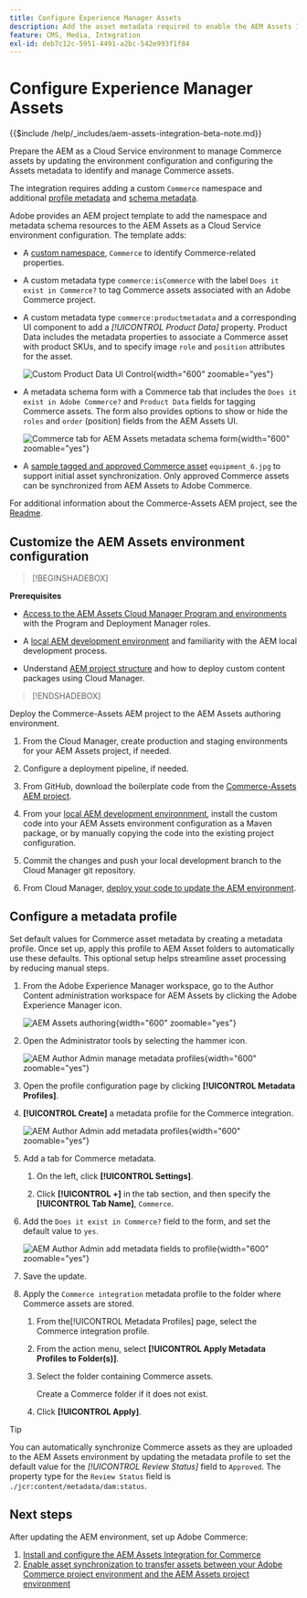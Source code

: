 ```yaml
---
title: Configure Experience Manager Assets
description: Add the asset metadata required to enable the AEM Assets Integration for Commerce to synchronize assets between Adobe Commerce and Experience Manager Assets projects.
feature: CMS, Media, Integration
exl-id: deb7c12c-5951-4491-a2bc-542e993f1f84
---
```

# Configure Experience Manager Assets

{{$include /help/_includes/aem-assets-integration-beta-note.md}}

Prepare the AEM as a Cloud Service environment to manage Commerce assets by updating the environment configuration and configuring the Assets metadata to identify and manage Commerce assets.

The integration requires adding a custom `Commerce` namespace and additional [profile metadata](https://experienceleague.adobe.com/en/docs/experience-manager-cloud-service/content/assets/manage/metadata-profiles) and [schema metadata](https://experienceleague.adobe.com/en/docs/experience-manager-cloud-service/content/assets/manage/metadata-schemas).

Adobe provides an AEM project template to add the namespace and metadata schema resources to the AEM Assets as a Cloud Service environment configuration. The template adds:

- A [custom namespace](https://github.com/ankumalh/assets-commerce/blob/main/ui.config/jcr_root/apps/commerce/config/org.apache.sling.jcr.repoinit.RepositoryInitializer~commerce-namespaces), `Commerce` to identify Commerce-related properties.

- A custom metadata type `commerce:isCommerce` with the label `Does it exist in Commerce?` to tag Commerce assets associated with an Adobe Commerce project.

- A custom metadata type `commerce:productmetadata` and a corresponding UI component to add a *[!UICONTROL Product Data]* property. Product Data includes the metadata properties to associate a Commerce asset with product SKUs, and to specify image `role` and `position` attributes for the asset.

  ![Custom Product Data UI Control](./assets/aem-commerce-sku-metadata-fields-from-template.png){width="600" zoomable="yes"}

- A metadata schema form with a Commerce tab that includes the `Does it exist in Adobe Commerce?` and `Product Data` fields for tagging Commerce assets. The form also provides options to show or hide the `roles` and `order` (position) fields from the AEM Assets UI.

   ![Commerce tab for AEM Assets metadata schema form](./assets/assets-configure-metadata-schema-form-editor.png){width="600" zoomable="yes"}

- A [sample tagged and approved Commerce asset](https://github.com/ankumalh/assets-commerce/blob/main/ui.content/src/main/content/jcr_root/content/dam/wknd/en/activities/hiking/equipment_6.jpg/.content.xml) `equipment_6.jpg` to support initial asset synchronization. Only approved Commerce assets can be synchronized from AEM Assets to Adobe Commerce.

For additional information about the Commerce-Assets AEM project, see the [Readme](https://github.com/ankumalh/assets-commerce).

## Customize the AEM Assets environment configuration

>[!BEGINSHADEBOX]

**Prerequisites**

- [Access to the AEM Assets Cloud Manager Program and environments](https://experienceleague.adobe.com/en/docs/experience-manager-cloud-service/content/onboarding/journey/cloud-manager#access-sysadmin-bo) with the Program and Deployment Manager roles.

- A [local AEM development environment](https://experienceleague.adobe.com/en/docs/experience-manager-learn/cloud-service/local-development-environment-set-up/overview) and familiarity with the AEM local development process.

- Understand [AEM project structure](https://experienceleague.adobe.com/en/docs/experience-manager-cloud-service/content/implementing/developing/aem-project-content-package-structure) and how to deploy custom content packages using Cloud Manager.

>[!ENDSHADEBOX]

Deploy the Commerce-Assets AEM project to the AEM Assets authoring environment.

1. From the Cloud Manager, create production and staging environments for your AEM Assets project, if needed.

1. Configure a deployment pipeline, if needed.

1. From GitHub, download the boilerplate code from the [Commerce-Assets AEM project](https://github.com/ankumalh/assets-commerce).

1. From your [local AEM development environnment](https://experienceleague.adobe.com/en/docs/experience-manager-learn/cloud-service/local-development-environment-set-up/overview), install the custom code into your AEM Assets environment configuration as a Maven package, or by manually copying the code into the existing project configuration.

1. Commit the changes and push your local development branch to the Cloud Manager git repository.

1. From Cloud Manager, [deploy your code to update the AEM environment](https://experienceleague.adobe.com/en/docs/experience-manager-cloud-service/content/implementing/using-cloud-manager/deploy-code#deploying-code-with-cloud-manager).

## Configure a metadata profile

Set default values for Commerce asset metadata by creating a metadata profile. Once set up, apply this profile to AEM Asset folders to automatically use these defaults. This optional setup helps streamline asset processing by reducing manual steps.

1. From the Adobe Experience Manager workspace, go to the Author Content administration workspace for AEM Assets by clicking the Adobe Experience Manager icon.

   ![AEM Assets authoring](./assets/aem-assets-authoring.png){width="600" zoomable="yes"}

1. Open the Administrator tools by selecting the hammer icon.

   ![AEM Author Admin manage metadata profiles](./assets/aem-manage-metadata-profiles.png){width="600" zoomable="yes"}

1. Open the profile configuration page by clicking **[!UICONTROL Metadata Profiles]**.

1. **[!UICONTROL Create]** a metadata profile for the Commerce integration.

   ![AEM Author Admin add metadata profiles ](./assets/aem-create-metadata-profile.png){width="600" zoomable="yes"}

1. Add a tab for Commerce metadata.

   1. On the left, click  **[!UICONTROL Settings]**.

   1. Click  **[!UICONTROL +]** in the tab section, and then specify the **[!UICONTROL Tab Name]**, `Commerce`.

1. Add the `Does it exist in Commerce?` field to the form, and set the default value to `yes`.

   ![AEM Author Admin add metadata fields to profile](./assets/aem-edit-metadata-profile-fields.png){width="600" zoomable="yes"}

1. Save the update.

1. Apply the `Commerce integration` metadata profile to the folder where Commerce assets are stored.

   1. From the[!UICONTROL  Metadata Profiles] page, select the Commerce integration profile.

   1. From the action menu, select **[!UICONTROL Apply Metadata Profiles to Folder(s)]**.

   1. Select the folder containing Commerce assets.

      Create a Commerce folder if it does not exist.

   1. Click **[!UICONTROL Apply]**.

>[!TIP]
>
>You can automatically synchronize Commerce assets as they are uploaded to the AEM Assets environment by updating the metadata profile to set the default value for the _[!UICONTROL Review Status]_ field to `Approved`. The property type for the `Review Status` field is `./jcr:content/metadata/dam:status`.


## Next steps

After updating the AEM environment, set up Adobe Commerce:

1. [Install and configure the AEM Assets Integration for Commerce](aem-assets-configure-commerce.md)
2. [Enable asset synchronization to transfer assets between your Adobe Commerce project environment and the AEM Assets project environment](aem-assets-setup-synchronization.md)
